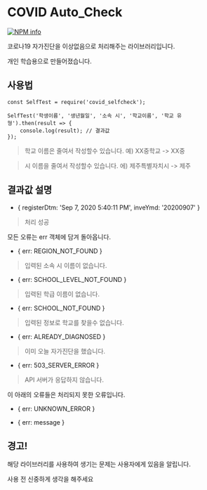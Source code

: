 # COVID Auto_Check
[![NPM info](https://nodei.co/npm/covid_selfcheck.png)](https://www.npmjs.com/package/covid_selfcheck)


코로나19 자가진단을 이상없음으로 처리해주는 라이브러리입니다.


개인 학습용으로 만들어졌습니다.

## 사용법

```
const SelfTest = require('covid_selfcheck');

SelfTest('학생이름', '생년월일', '소속 시', '학교이름', '학교 유형').then(result => {
    console.log(result); // 결과값
});
```

>학교 이름은 줄여서 작성할수 있습니다. 예) XX중학교 -> XX중

>시 이름을 줄여서 작성할수 있습니다. 에) 제주특별자치시 -> 제주


## 결과값 설명

* { registerDtm: 'Sep 7, 2020 5:40:11 PM', inveYmd: '20200907' }
> 처리 성공

모든 오류는 err 객체에 담겨 돌아옵니다.

* { err: REGION_NOT_FOUND }
> 입력된 소속 시 이름이 없습니다.

* { err: SCHOOL_LEVEL_NOT_FOUND }
> 입력된 학급 이름이 없습니다.

* { err: SCHOOL_NOT_FOUND }
> 입력된 정보로 학교를 찾을수 없습니다.

* { err: ALREADY_DIAGNOSED }
> 이미 오늘 자가진단을 했습니다.

* { err: 503_SERVER_ERROR }
> API 서버가 응답하지 않습니다.

이 아래의 오류들은 처리되지 못한 오류입니다.
* { err: UNKNOWN_ERROR }

* { err: message }

## 경고!

해당 라이브러리를 사용하여 생기는 문제는 사용자에게 있음을 알립니다.

사용 전 신중하게 생각을 해주세요